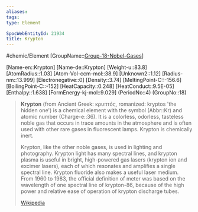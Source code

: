 ```yaml
---
aliases: 
tags: 
type: Element

SpocWebEntityId: 21934
title: Krypton
---
```


#chemic/Element 
[GroupName::[Group-18-Nobel-Gases](chemic/Elements/Group-18-Nobel-Gases.md)]

[Name-en::Krypton]
[Name-de::Krypton]
[Weight-u::83.8]
[AtomRadius::1.03]
[Atom-Vol-ccm-mol::38.9]
[Unknown2::1.12]
[Radius-nm::13.999]
[Electronegative::0]
[Density::3.74]
[MeltingPoint-C::-156.6]
[BoilingPoint-C::-152]
[HeatCapacity::0.248]
[HeatConduct::9.5E-05]
[Enthalpy::1.638]
[FormEnergy-kj-mol::9.029]
(PeriodNo::4)
(GroupNo::18)


> **Krypton** (from Ancient Greek: κρυπτός, romanized: kryptos 'the hidden one') is a chemical element with the symbol (Abbr::Kr) and atomic number (Charge-e::36). It is a colorless, odorless, tasteless noble gas that occurs in trace amounts in the atmosphere and is often used with other rare gases in fluorescent lamps. Krypton is chemically inert.
>
> Krypton, like the other noble gases, is used in lighting and photography. Krypton light has many spectral lines, and krypton plasma is useful in bright, high-powered gas lasers (krypton ion and excimer lasers), each of which resonates and amplifies a single spectral line. Krypton fluoride also makes a useful laser medium. From 1960 to 1983, the official definition of meter was based on the wavelength of one spectral line of krypton-86, because of the high power and relative ease of operation of krypton discharge tubes.
>
> [Wikipedia](https://en.wikipedia.org/wiki/Krypton)

